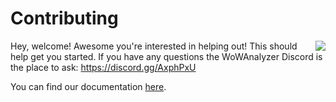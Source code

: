 # Contributing

<img align="right" src="http://i.imgur.com/k8NZMmV.gif">

Hey, welcome! Awesome you're interested in helping out! This should help get you started. If you have any questions the WoWAnalyzer Discord is the place to ask: https://discord.gg/AxphPxU


You can find our documentation [here](docs/README.md).
